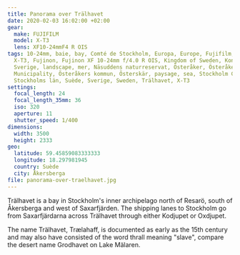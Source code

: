 ```yaml
---
title: Panorama over Trälhavet
date: 2020-02-03 16:02:00 +02:00
gear:
  make: FUJIFILM
  model: X-T3
  lens: XF10-24mmF4 R OIS
tags: 10-24mm, baie, bay, Comté de Stockholm, Europa, Europe, Fujifilm, Fujifilm
  X-T3, Fujinon, Fujinon XF 10-24mm f/4.0 R OIS, Kingdom of Sweden, Konungariket
  Sverige, landscape, mer, Näsuddens naturreservat, Österåker, Österåker
  Municipality, Österåkers kommun, Österskär, paysage, sea, Stockholm County,
  Stockholms län, Suède, Sverige, Sweden, Trälhavet, X-T3
settings:
  focal_length: 24
  focal_length_35mm: 36
  iso: 320
  aperture: 11
  shutter_speed: 1/400
dimensions:
  width: 3500
  height: 2333
geo:
  latitude: 59.45859083333333
  longitude: 18.297981945
  country: Suède
  city: Åkersberga
file: panorama-over-traelhavet.jpg
---
```


Trälhavet is a bay in Stockholm's inner archipelago north of Resarö, south of Åkersberga and west of Saxarfjärden. The shipping lanes to Stockholm go from Saxarfjärdarna across Trälhavet through either Kodjupet or Oxdjupet.

The name Trälhavet, Trælahaff, is documented as early as the 15th century and may also have consisted of the word thrall meaning "slave", compare the desert name Grodhavet on Lake Mälaren.
